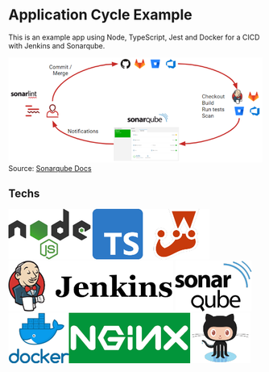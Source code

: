 # Application Cycle Example

 This is an example app using Node, TypeScript, Jest and Docker for a CICD with Jenkins and Sonarqube.

![enter image description here](https://raw.githubusercontent.com/mesaquejunior/appfmjr/main/assets/dev-cycle.png)
Source: [Sonarqube Docs](https://docs.sonarqube.org/latest/)

## Techs
![enter image description here](https://raw.githubusercontent.com/mesaquejunior/appfmjr/main/assets/nodejs.png)  ![enter image description here](https://raw.githubusercontent.com/mesaquejunior/appfmjr/main/assets/typescript.png)![enter image description here](https://raw.githubusercontent.com/mesaquejunior/appfmjr/main/assets/jest.png)![enter image description here](https://raw.githubusercontent.com/mesaquejunior/appfmjr/main/assets/jenkins.png)
![enter image description here](https://raw.githubusercontent.com/mesaquejunior/appfmjr/main/assets/sonarqube.png)![enter image description here](https://raw.githubusercontent.com/mesaquejunior/appfmjr/main/assets/docker.png)![enter image description here](https://raw.githubusercontent.com/mesaquejunior/appfmjr/main/assets/nginx.png)![enter image description here](https://raw.githubusercontent.com/mesaquejunior/appfmjr/main/assets/github.png)